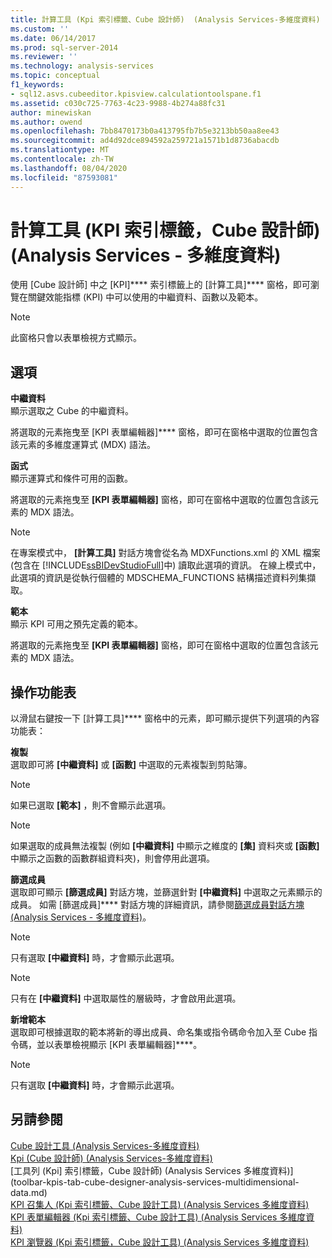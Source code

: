 ```yaml
---
title: 計算工具 (Kpi 索引標籤、Cube 設計師)  (Analysis Services-多維度資料) |Microsoft Docs
ms.custom: ''
ms.date: 06/14/2017
ms.prod: sql-server-2014
ms.reviewer: ''
ms.technology: analysis-services
ms.topic: conceptual
f1_keywords:
- sql12.asvs.cubeeditor.kpisview.calculationtoolspane.f1
ms.assetid: c030c725-7763-4c23-9988-4b274a88fc31
author: minewiskan
ms.author: owend
ms.openlocfilehash: 7bb8470173b0a413795fb7b5e3213bb50aa8ee43
ms.sourcegitcommit: ad4d92dce894592a259721a1571b1d8736abacdb
ms.translationtype: MT
ms.contentlocale: zh-TW
ms.lasthandoff: 08/04/2020
ms.locfileid: "87593081"
---
```

# <a name="calculation-tools-kpis-tab-cube-designer-analysis-services---multidimensional-data"></a>計算工具 (KPI 索引標籤，Cube 設計師) (Analysis Services - 多維度資料)
  使用 [Cube 設計師] 中之 [KPI]**** 索引標籤上的 [計算工具]**** 窗格，即可瀏覽在關鍵效能指標 (KPI) 中可以使用的中繼資料、函數以及範本。  
  
> [!NOTE]  
>  此窗格只會以表單檢視方式顯示。  
  
## <a name="options"></a>選項  
 **中繼資料**  
 顯示選取之 Cube 的中繼資料。  
  
 將選取的元素拖曳至 [KPI 表單編輯器]**** 窗格，即可在窗格中選取的位置包含該元素的多維度運算式 (MDX) 語法。  
  
 **函式**  
 顯示運算式和條件可用的函數。  
  
 將選取的元素拖曳至 **[KPI 表單編輯器]** 窗格，即可在窗格中選取的位置包含該元素的 MDX 語法。  
  
> [!NOTE]  
>  在專案模式中， **[計算工具]** 對話方塊會從名為 MDXFunctions.xml 的 XML 檔案 (包含在 [!INCLUDE[ssBIDevStudioFull](../includes/ssbidevstudiofull-md.md)]中) 讀取此選項的資訊。 在線上模式中，此選項的資訊是從執行個體的 MDSCHEMA_FUNCTIONS 結構描述資料列集擷取。  
  
 **範本**  
 顯示 KPI 可用之預先定義的範本。  
  
 將選取的元素拖曳至 **[KPI 表單編輯器]** 窗格，即可在窗格中選取的位置包含該元素的 MDX 語法。  
  
## <a name="context-menu"></a>操作功能表  
 以滑鼠右鍵按一下 [計算工具]**** 窗格中的元素，即可顯示提供下列選項的內容功能表：  
  
 **複製**  
 選取即可將 **[中繼資料]** 或 **[函數]** 中選取的元素複製到剪貼簿。  
  
> [!NOTE]  
>   如果已選取 **[範本]** ，則不會顯示此選項。  
  
> [!NOTE]  
>   如果選取的成員無法複製 (例如 **[中繼資料]** 中顯示之維度的 **[集]** 資料夾或 **[函數]** 中顯示之函數的函數群組資料夾)，則會停用此選項。  
  
 **篩選成員**  
 選取即可顯示 **[篩選成員]** 對話方塊，並篩選針對 **[中繼資料]** 中選取之元素顯示的成員。 如需 [篩選成員]**** 對話方塊的詳細資訊，請參閱[篩選成員對話方塊 &#40;Analysis Services - 多維度資料&#41;](filter-members-dialog-box-analysis-services-multidimensional-data.md)。  
  
> [!NOTE]  
>   只有選取 **[中繼資料]** 時，才會顯示此選項。  
  
> [!NOTE]  
>   只有在 **[中繼資料]** 中選取屬性的層級時，才會啟用此選項。  
  
 **新增範本**  
 選取即可根據選取的範本將新的導出成員、命名集或指令碼命令加入至 Cube 指令碼，並以表單檢視顯示 [KPI 表單編輯器]****。  
  
> [!NOTE]  
>   只有選取 **[中繼資料]** 時，才會顯示此選項。  
  
## <a name="see-also"></a>另請參閱  
 [Cube 設計工具 &#40;Analysis Services-多維度資料&#41;](cube-designer-analysis-services-multidimensional-data.md)   
 [Kpi &#40;Cube 設計師&#41; &#40;Analysis Services-多維度資料&#41;](kpis-cube-designer-analysis-services-multidimensional-data.md)   
 [工具列 &#40;Kpi] 索引標籤，Cube 設計師&#41; &#40;Analysis Services 多維度資料&#41;](toolbar-kpis-tab-cube-designer-analysis-services-multidimensional-data.md)   
 [KPI 召集人 &#40;Kpi 索引標籤、Cube 設計工具&#41; &#40;Analysis Services 多維度資料&#41;](kpi-organizer-kpis-tab-cube-designer-analysis-services-multidimensional-data.md)   
 [KPI 表單編輯器 &#40;Kpi 索引標籤、Cube 設計工具&#41; &#40;Analysis Services 多維度資料&#41;](kpi-form-editor-kpis-tab-cube-designer-analysis-services-multidimensional-data.md)   
 [KPI 瀏覽器 &#40;Kpi 索引標籤，Cube 設計工具&#41; &#40;Analysis Services 多維度資料&#41;](kpi-browser-kpis-tab-cube-designer-analysis-services-multidimensional-data.md)  
  
  
